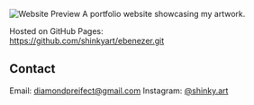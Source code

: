 
![Website Preview](images/hero-bg.jpg) 
A portfolio website showcasing my artwork. 


Hosted on GitHub Pages:  
https://github.com/shinkyart/ebenezer.git

## Contact
Email: [ diamondpreifect@gmail.com]( diamondpreifect@gmail.com) 
Instagram: [@shinky.art](https://instagram.com/shinky.art) 
